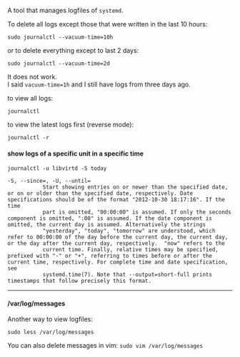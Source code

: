 A tool that manages logfiles of `systemd`.

To delete all logs except those that were written in the last 10 hours:
```
sudo journalctl --vacuum-time=10h
```
or to delete everything except to last 2 days:
```
sudo journalctl --vacuum-time=2d
```

It does not work.\
I said `vacuum-time=1h` and I still have logs from three days ago.


to view all logs:
```
journalctl
```

to view the latest logs first (reverse mode):
```
journalctl -r
```

#### show logs of a specific unit in a specific time

```
journalctl -u libvirtd -S today
```

```
-S, --since=, -U, --until=
           Start showing entries on or newer than the specified date, or on or older than the specified date, respectively. Date specifications should be of the format "2012-10-30 18:17:16". If the time
           part is omitted, "00:00:00" is assumed. If only the seconds component is omitted, ":00" is assumed. If the date component is omitted, the current day is assumed. Alternatively the strings
           "yesterday", "today", "tomorrow" are understood, which refer to 00:00:00 of the day before the current day, the current day, or the day after the current day, respectively.  "now" refers to the
           current time. Finally, relative times may be specified, prefixed with "-" or "+", referring to times before or after the current time, respectively. For complete time and date specification, see
           systemd.time(7). Note that --output=short-full prints timestamps that follow precisely this format.
```

***
#### /var/log/messages
Another way to view logfiles:
```
sudo less /var/log/messages
```
You can also delete messages in vim: `sudo vim /var/log/messages`
